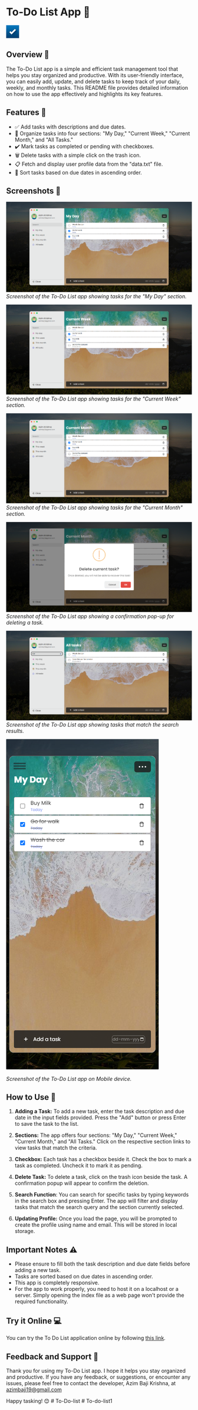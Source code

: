 # To-Do List App 📝

<img src="img/ico.png" alt="To-Do List App" width="35" height="35">

## Overview 🌟

The To-Do List app is a simple and efficient task management tool that helps you stay organized and productive. With its user-friendly interface, you can easily add, update, and delete tasks to keep track of your daily, weekly, and monthly tasks. This README file provides detailed information on how to use the app effectively and highlights its key features.

## Features 🚀

- ✅ Add tasks with descriptions and due dates.
- 📅 Organize tasks into four sections: "My Day," "Current Week," "Current Month," and "All Tasks."
- ✔️ Mark tasks as completed or pending with checkboxes.
- 🗑️ Delete tasks with a simple click on the trash icon.
- 📋 Fetch and display user profile data from the "data.txt" file.
- 🔢 Sort tasks based on due dates in ascending order.

## Screenshots 📸

![Screenshot 1](screenshots/Screenshot_2.png)
*Screenshot of the To-Do List app showing tasks for the "My Day" section.*

![Screenshot 2](screenshots/Screenshot_1.png)
*Screenshot of the To-Do List app showing tasks for the "Current Week" section.*

![Screenshot 3](screenshots/Screenshot_3.png)
*Screenshot of the To-Do List app showing tasks for the "Current Month" section.*

![Screenshot 4](screenshots/Screenshot_4.png)
*Screenshot of the To-Do List app showing a confirmation pop-up for deleting a task.*

![Screenshot 5](screenshots/Screenshot_5.png)
*Screenshot of the To-Do List app showing tasks that match the search results.*

![Screenshot 6](screenshots/Screenshot_6.png)

*Screenshot of the To-Do List app on Mobile device.*

## How to Use 📖

1. **Adding a Task:** To add a new task, enter the task description and due date in the input fields provided. Press the "Add" button or press Enter to save the task to the list.

2. **Sections:** The app offers four sections: "My Day," "Current Week," "Current Month," and "All Tasks." Click on the respective section links to view tasks that match the criteria.

3. **Checkbox:** Each task has a checkbox beside it. Check the box to mark a task as completed. Uncheck it to mark it as pending.

4. **Delete Task:** To delete a task, click on the trash icon beside the task. A confirmation popup will appear to confirm the deletion.

5. **Search Function**: You can search for specific tasks by typing keywords in the search box and pressing Enter. The app will filter and display tasks that match the search query and the section currently selected.

6. **Updating Profile:** Once you load the page, you will be prompted to create the profile using name and email. This will be stored in local storage.

## Important Notes ⚠️


- Please ensure to fill both the task description and due date fields before adding a new task.
- Tasks are sorted based on due dates in ascending order.
- This app is completely responsive.
- For the app to work properly, you need to host it on a localhost or a server. Simply opening the index file as a web page won't provide the required functionality.


## Try it Online 💻

You can try the To Do List application online by following [this link](https://abkrishna.me/To-Do-List/).


## Feedback and Support 💌

Thank you for using my To-Do List app. I hope it helps you stay organized and productive. If you have any feedback, or suggestions, or encounter any issues, please feel free to contact the developer, Azim Baji Krishna, at azimbaji19@gmail.com

Happy tasking! 😊
#   T o - D o - l i s t 
 
 #   T o - d o - l i s t 1 
 
 
